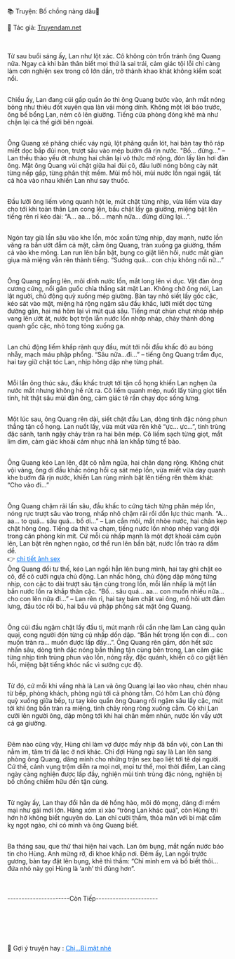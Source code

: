 📚 Truyện: Bố chồng nàng dâu🔞 
<br>
<p>📖 Tác giả: <a href="https://truyendam.net" target="_blank" title="Truyện sex người lớn, truyện 18+ tại Truyendam.net">Truyendam.net</a></p>
<br></br>
Từ sau buổi sáng ấy, Lan như lột xác. Cô không còn trốn tránh ông Quang nữa. Ngay cả khi bản thân biết mọi thứ là sai trái, cảm giác tội lỗi chỉ càng làm cơn nghiện sex trong cô lớn dần, trở thành khao khát không kiểm soát nổi.<br></br>

Chiều ấy, Lan đang cúi gấp quần áo thì ông Quang bước vào, ánh mắt nóng bỏng như thiêu đốt xuyên qua làn vải mỏng dính. Không một lời báo trước, ông bế bổng Lan, ném cô lên giường. Tiếng cửa phòng đóng khẽ mà như chặn lại cả thế giới bên ngoài.<br></br>

Ông Quang xé phăng chiếc váy ngủ, lột phăng quần lót, hai bàn tay thô ráp miết dọc bắp đùi non, trượt sâu vào mép bướm đã rịn nước. "Bố... đừng..." – Lan thều thào yếu ớt nhưng hai chân lại vô thức mở rộng, đón lấy làn hơi đàn ông. Mặt ông Quang vùi chặt giữa hai đùi cô, đầu lưỡi nóng bỏng cày nát từng nếp gấp, từng phân thịt mềm. Mùi mồ hôi, mùi nước lồn ngai ngái, tất cả hòa vào nhau khiến Lan như say thuốc.<br></br>

Đầu lưỡi ông liếm vòng quanh hột le, mút chặt từng nhịp, vừa liếm vừa day cho tới khi toàn thân Lan cong lên, bấu chặt lấy ga giường, miệng bật lên tiếng rên rỉ kéo dài: “A... aa... bố... mạnh nữa... đừng dừng lại...”.<br></br>

Ngón tay già lần sâu vào khe lồn, móc xoắn từng nhịp, day mạnh, nước lồn văng ra bắn ướt đẫm cả mặt, cằm ông Quang, tràn xuống ga giường, thấm cả vào khe mông. Lan run lên bần bật, bụng co giật liên hồi, nước mắt giàn giụa mà miệng vẫn rên thành tiếng. “Sướng quá... con chịu không nổi nữ...”<br></br>

Ông Quang ngẩng lên, môi dính nước lồn, mắt long lên vì dục. Vật đàn ông cương cứng, nổi gân guốc chỉa thẳng sát mặt Lan. Không chờ ông nói, Lan lật người, chủ động quỳ xuống mép giường. Bàn tay nhỏ siết lấy gốc cặc, kéo sát vào mặt, miệng há rộng ngậm sâu đầu khấc, lưỡi miết dọc từng đường gân, hai má hõm lại vì mút quá sâu. Tiếng mút chùn chụt nhóp nhép vang lên ướt át, nước bọt trộn lẫn nước lồn nhớp nháp, chảy thành dòng quanh gốc cặc, nhỏ tong tỏng xuống ga.<br></br>

Lan chủ động liếm khắp rãnh quy đầu, mút tới nỗi đầu khấc đỏ au bóng nhẫy, mạch máu phập phồng. “Sâu nữa...đi...” – tiếng ông Quang trầm đục, hai tay giữ chặt tóc Lan, nhịp hông dập nhẹ từng phát. <br></br>

Mỗi lần ông thúc sâu, đầu khấc trượt tới tận cổ họng khiến Lan nghẹn ứa nước mắt nhưng không hề rút ra. Cô liếm quanh mép, nuốt lấy từng giọt tiền tinh, hít thật sâu mùi đàn ông, cảm giác tê rần chạy dọc sống lưng.<br></br>

Một lúc sau, ông Quang rên dài, siết chặt đầu Lan, dòng tinh đặc nóng phun thẳng tận cổ họng. Lan nuốt lấy, vừa mút vừa rên khẽ “ực... ực...”, tinh trùng đặc sánh, tanh ngậy chảy tràn ra hai bên mép. Cô liếm sạch từng giọt, mắt lim dim, cảm giác khoái cảm nhục nhã lan khắp từng tế bào.<br></br>

Ông Quang kéo Lan lên, đặt cô nằm ngửa, hai chân dạng rộng. Không chút vội vàng, ông dí đầu khấc nóng hổi cạ sát mép lồn, vừa miết vừa day quanh khe bướm đã rịn nước, khiến Lan rùng mình bật lên tiếng rên thèm khát: “Cho vào đi...”<br></br>

Ông Quang chậm rãi lấn sâu, đầu khấc to cứng tách từng phân mép lồn, nóng rực trượt sâu vào trong, nhấp nhô chậm rãi rồi dồn lực thúc mạnh. “A... aa... to quá... sâu quá... bố ơi...” – Lan cắn môi, mắt nhòe nước, hai chân kẹp chặt hông ông. Tiếng da thịt va chạm, tiếng nước lồn nhóp nhép vang dội trong căn phòng kín mít. Cứ mỗi cú nhấp mạnh là một đợt khoái cảm cuộn lên, Lan bật rên nghẹn ngào, cơ thể run lên bần bật, nước lồn trào ra dầm dề.
<br>👉 <a href="https://anhsexviet.info" 
     target="_blank" 
     title="ảnh sex người lớn, ảnh sex 18+ tại anhsexviet.info"
     style="text-decoration: underline; color: #0070f3;">
    chi tiết ảnh sex
  </a>
  </br>
Ông Quang đổi tư thế, kéo Lan ngồi hẳn lên bụng mình, hai tay ghì chặt eo cô, để cô cưỡi ngựa chủ động. Lan nhấc hông, chủ động dập mông từng nhịp, con cặc to dài trượt sâu tận cùng trong lồn, mỗi lần nhấp là một lần bắn nước lồn ra khắp thân cặc. “Bố... sâu quá... aa... con muốn nhiều nữa... cho con lên nữa đi…” – Lan rên rỉ, hai tay bám chặt vai ông, mồ hôi ướt đẫm lưng, đầu tóc rối bù, hai bầu vú phập phồng sát mặt ông Quang.<br></br>

Ông cúi đầu ngậm chặt lấy đầu ti, mút mạnh rồi cắn nhẹ làm Lan càng quằn quại, cong người đón từng cú nhấp dồn dập. “Bắn hết trong lồn con đi... con muốn tràn ra... muốn được lấp đầy…”. Ông Quang rên gầm, dồn hết sức nhấn sâu, dòng tinh đặc nóng bắn thẳng tận cùng bên trong, Lan cảm giác từng nhịp tinh trùng phun vào lồn, nóng rẫy, đặc quánh, khiến cô co giật liên hồi, miệng bật tiếng khóc nấc vì sướng cực độ.<br></br>

Từ đó, cứ mỗi khi vắng nhà là Lan và ông Quang lại lao vào nhau, chén nhau từ bếp, phòng khách, phòng ngủ tới cả phòng tắm. Có hôm Lan chủ động quỳ xuống giữa bếp, tự tay kéo quần ông Quang rồi ngậm sâu lấy cặc, mút tới khi ông bắn tràn ra miệng, tinh chảy ròng ròng xuống cằm. Có khi Lan cưỡi lên người ông, dập mông tới khi hai chân mềm nhũn, nước lồn vấy ướt cả ga giường.<br></br>

Đêm nào cũng vậy, Hùng chỉ làm vợ được mấy nhịp đã bắn vội, còn Lan thì nằm im, tâm trí đã lạc ở nơi khác. Chỉ đợi Hùng ngủ say là Lan lẻn sang phòng ông Quang, dâng mình cho những trận sex bạo liệt tới tê dại người. Cứ thế, cảnh vụng trộm diễn ra mọi nơi, mọi tư thế, mọi thời điểm, Lan càng ngày càng nghiện được lấp đầy, nghiện mùi tinh trùng đặc nóng, nghiện bị bố chồng chiếm hữu đến tận cùng.<br></br>

Từ ngày ấy, Lan thay đổi hẳn da dẻ hồng hào, môi đỏ mọng, dáng đi mềm mại như gái mới lớn. Hàng xóm xì xào “trông Lan khác quá”, còn Hùng thì hớn hở không biết nguyên do. Lan chỉ cười thầm, thỏa mãn với bí mật cấm kỵ ngọt ngào, chỉ có mình và ông Quang biết.<br></br>

Ba tháng sau, que thử thai hiện hai vạch. Lan ôm bụng, mắt ngấn nước báo tin cho Hùng. Anh mừng rỡ, đi khoe khắp nơi. Đêm ấy, Lan ngồi trước gương, bàn tay đặt lên bụng, khẽ thì thầm: “Chỉ mình em và bố biết thôi… đứa nhỏ này gọi Hùng là ‘anh’ thì đúng hơn”.<br></br>
<br></br>
----------------------Còn Tiếp----------------------
<!-- truyện sex vợ bạn, vợ bạn ngon quá, hiếp dâm vợ bạn tại nhà, bạn chồng đụ vợ, truyện sex sinh viên, truyện sex xóm trọ,truyện sex hiếp dâm,truyện 18+,Truyện sex người lớn, Truyendam.net -->
<br></br><br></br>
<p>
  📢 Gợi ý truyện hay : 
  <a href="https://truyendam.net/truyen/chi-bi-mat-nhe" 
     target="_blank" 
     title="Truyện sex người lớn, truyện 18+ tại Truyendam.net"
     style="text-decoration: underline; color: #0070f3;"
  >
    Chị...Bí mật nhé
  </a>
</p>